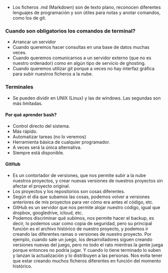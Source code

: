* Los ficheros .md (Markdown) son de texto plano, reconocen diferentes lenguajes de programación y son útiles para notas y anotar comandos, como los de git.
### Cuando son obligatorios los comandos de terminal?
* Arrancar un servidor
* Cuando queremos hacer consultas en una base de datos muchas veces.
* Cuando queremos comunicarnos a un servidor externo (que no es nuestro ordenador) como en algún tipo de servicio de ghosting.
* Cuando queremos utilizar git porque a veces no hay interfaz gráfica para subir nuestros ficheros a la nube.

### Terminales
* Se pueden dividir en UNIX (Linux) y las de windows. Las segundas son más limitadas.
#### Por qué aprender bash?
* Control directo del sistema.
* Más rápido.
* Automatizar tareas (no lo veremos)
* Herramienta básica de cualquier programador.
* A veces será la única alternativa.
* Siempre está disponible.


#### GitHub
* Es un contorlador de versiones, que nos permite subir a la nube nuestros proyectos, y crear nuevas versiones de nuestros proyectos sin afectar el proyecto original.
* Los proyectos y los repositorios son cosas diferentes.
* Según el día que subamos las cosas, podemos volver a versiones anteriores de mis proyectos para ver cómo era antes el código, etc.
* GitHub es un servidor que nos permite alojar nuestro código, igual que dropbox, googledrive, icloud, etc.
* Podemos discriminar qué subimos, nos permite hacer el backup, es decir, lo podemos usar como copia de seguridad, pero su principal función es el archivo histórico de nuestro proyecto, y podemos ir creando las diferentes ramas o versiones de nuestro proyecto. Por ejemplo, cuando sale un juego, los desarrolladores siguen creando versiones nuevas del juego, pero no todo el rato mientras la gente juega porque entonces no podría jugar. Y cuando lo tiene terminado lo suben y lanzan la actualización y lo distribuyen a las personas. Nos evita tener que estar creando muchos ficheros diferentes en función del momento histórico.